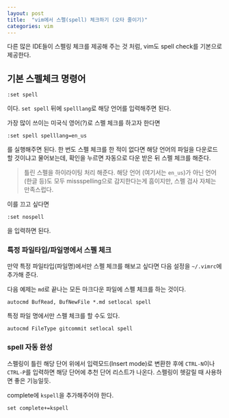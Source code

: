 ```yaml
---
layout: post
title:  "vim에서 스펠(spell) 체크하기 (오타 줄이기)"
categories: vim
---
```



다른 많은 IDE들이 스펠링 체크를 제공해 주는 것 처럼, vim도 spell check를 기본으로 제공한다.

## 기본 스펠체크 명령어
```
:set spell
```
이다. `set spell` 뒤에 `spelllang`로 해당 언어를 입력해주면 된다.

가장 많이 쓰이는 미국식 영어(?)로 스펠 체크를 하고자 한다면
```
:set spell spelllang=en_us
```
를 실행해주면 된다. 한 번도 스펠 체크를 한 적이 없다면 해당 언어의 파일을 다운로드 할 것이냐고 물어보는데, 확인을 누르면 자동으로 다운 받은 뒤 스펠 체크를 해준다. 

> 틀린 스펠을 하이라이팅 처리 해준다. 해당 언어 (여기서는 `en_us`)가 아닌 언어 (한글 등)도 모두 missspelling으로 감지한다는게 흠이지만, 스펠 검사 자체는 만족스럽다.

이를 끄고 싶다면
```
:set nospell
```

을 입력하면 된다.


### 특정 파일타입/파일명에서 스펠 체크
만약 특정 파일타입(파일명)에서만 스펠 체크를 해보고 싶다면 다음 설정을 `~/.vimrc`에 추가해 준다.

다음 예제는 `md`로 끝나는 모든 마크다운 파일에 스펠 체크를 하는 것이다.
```
autocmd BufRead, BufNewFile *.md setlocal spell
```

특정 파일 명에서만 스펠 체크를 할 수도 있다.

```
autocmd FileType gitcommit setlocal spell
```

### spell 자동 완성
스펠링이 틀린 해당 단어 위에서 입력모드(Insert mode)로 변환한 후에 `CTRL-N`이나 `CTRL-P`를 입력하면 해당 단어에 추천 단어 리스트가 나온다. 스펠링이 헷갈릴 때 사용하면 좋은 기능일듯.

complete에 `kspell`을 추가해주어야 한다.
```
set complete+=kspell
```
